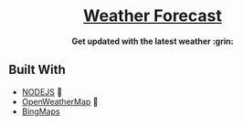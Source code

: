 <h1 align="center"><a href="https://weather-application-cycnade.herokuapp.com/">Weather Forecast</a></h1>

<p align="center"><b>Get updated with the latest weather :grin:</b></p>


## Built With

* [NODEJS](https://nodejs.org/en/)  🔧
* [OpenWeatherMap](https://openweathermap.org/) 🌈
* [BingMaps](https://docs.microsoft.com/en-us/bingmaps/) 
